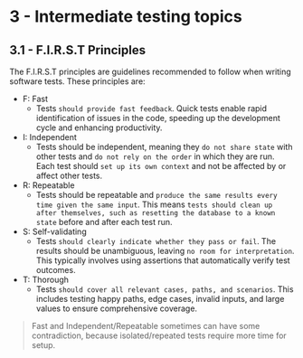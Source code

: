 # 3 - Intermediate testing topics

## 3.1 - F.I.R.S.T Principles

The F.I.R.S.T principles are guidelines recommended to follow when writing software tests. These principles are:

- F: Fast
  - Tests `should provide fast feedback`. Quick tests enable rapid identification of issues in the code, speeding up the development cycle and enhancing productivity.
- I: Independent
  - Tests should be independent, meaning they `do not share state` with other tests and `do not rely on the order` in which they are run. Each test should `set up its own context` and not be affected by or affect other tests.
- R: Repeatable
  - Tests should be repeatable and `produce the same results every time given the same input`. This means `tests should clean up after themselves, such as resetting the database to a known state` before and after each test run.
- S: Self-validating
  - Tests `should clearly indicate whether they pass or fail`. The results should be unambiguous, leaving `no room for interpretation`. This typically involves using assertions that automatically verify test outcomes.
- T: Thorough
  - Tests `should cover all relevant cases, paths, and scenarios`. This includes testing happy paths, edge cases, invalid inputs, and large values to ensure comprehensive coverage.

> Fast and Independent/Repeatable sometimes can have some contradiction, because isolated/repeated tests require more time for setup.
